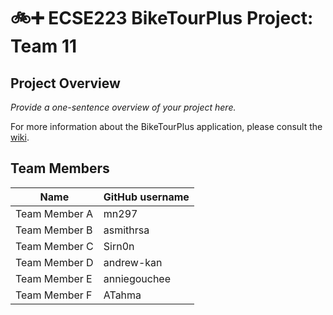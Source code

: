 # :bike::heavy_plus_sign: ECSE223 BikeTourPlus Project: Team 11


## Project Overview

_Provide a one-sentence overview of your project here._

For more information about the BikeTourPlus application, please consult the [wiki](../../wiki).

## Team Members

| Name          | GitHub username |
| ------------- | --------------- |
| Team Member A | mn297           |
| Team Member B | asmithrsa       |
| Team Member C | Sirn0n          |
| Team Member D | andrew-kan      |
| Team Member E | anniegouchee    |
| Team Member F | ATahma          |